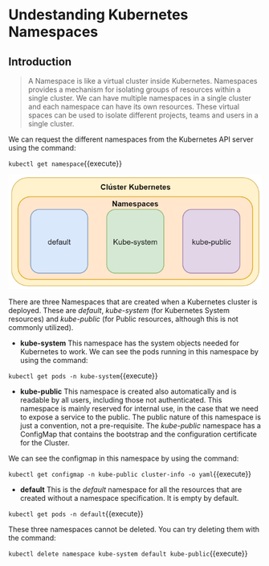 # Undestanding Kubernetes Namespaces

## Introduction

> A Namespace is like a virtual cluster inside Kubernetes. Namespaces provides a mechanism for isolating groups of resources within a single cluster. We can have multiple namespaces in a single cluster and each namespace can have its own resources. These virtual spaces can be used to isolate different projects, teams and users in a single cluster.

We can request the different namespaces from the Kubernetes API server using the command:

`kubectl get namespace`{{execute}}

![namespaces](./assets/namespaces.png)

There are three Namespaces that are created when a Kubernetes cluster is deployed. These are _default_, _kube-system_ (for Kubernetes System resources) and _kube-public_ (for Public resources, although this is not commonly utilized).

- **kube-system** This namespace has the system objects needed for Kubernetes to work. We can see the pods running in this namespace by using the command:

`kubectl get pods -n kube-system`{{execute}}

- **kube-public**  This namespace is created also automatically and is readable by all users, including those not authenticated. This namespace is mainly reserved for internal use, in the case that we need to expose a service to the public. The public nature of this namespace is just a convention, not a pre-requisite. The _kube-public_ namespace has a ConfigMap that contains the bootstrap and the configuration certificate for the Cluster.

We can see the configmap in this namespace by using the command:

`kubectl get configmap -n kube-public cluster-info -o yaml`{{execute}}

- **default** This is the _default_ namespace for all the resources that are created without a namespace specification. It is empty by default.

`kubectl get pods -n default`{{execute}}

These three namespaces cannot be deleted. You can try deleting them with the command:

`kubectl delete namespace kube-system default kube-public`{{execute}}
